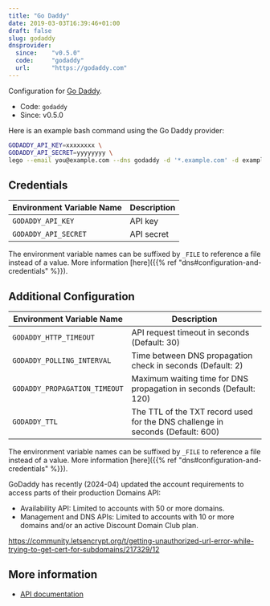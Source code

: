 ```yaml
---
title: "Go Daddy"
date: 2019-03-03T16:39:46+01:00
draft: false
slug: godaddy
dnsprovider:
  since:    "v0.5.0"
  code:     "godaddy"
  url:      "https://godaddy.com"
---
```


<!-- THIS DOCUMENTATION IS AUTO-GENERATED. PLEASE DO NOT EDIT. -->
<!-- providers/dns/godaddy/godaddy.toml -->
<!-- THIS DOCUMENTATION IS AUTO-GENERATED. PLEASE DO NOT EDIT. -->


Configuration for [Go Daddy](https://godaddy.com).


<!--more-->

- Code: `godaddy`
- Since: v0.5.0


Here is an example bash command using the Go Daddy provider:

```bash
GODADDY_API_KEY=xxxxxxxx \
GODADDY_API_SECRET=yyyyyyyy \
lego --email you@example.com --dns godaddy -d '*.example.com' -d example.com run
```




## Credentials

| Environment Variable Name | Description |
|-----------------------|-------------|
| `GODADDY_API_KEY` | API key |
| `GODADDY_API_SECRET` | API secret |

The environment variable names can be suffixed by `_FILE` to reference a file instead of a value.
More information [here]({{% ref "dns#configuration-and-credentials" %}}).


## Additional Configuration

| Environment Variable Name | Description |
|--------------------------------|-------------|
| `GODADDY_HTTP_TIMEOUT` | API request timeout in seconds (Default: 30) |
| `GODADDY_POLLING_INTERVAL` | Time between DNS propagation check in seconds (Default: 2) |
| `GODADDY_PROPAGATION_TIMEOUT` | Maximum waiting time for DNS propagation in seconds (Default: 120) |
| `GODADDY_TTL` | The TTL of the TXT record used for the DNS challenge in seconds (Default: 600) |

The environment variable names can be suffixed by `_FILE` to reference a file instead of a value.
More information [here]({{% ref "dns#configuration-and-credentials" %}}).

GoDaddy has recently (2024-04) updated the account requirements to access parts of their production Domains API:

- Availability API: Limited to accounts with 50 or more domains.
- Management and DNS APIs: Limited to accounts with 10 or more domains and/or an active Discount Domain Club plan.

https://community.letsencrypt.org/t/getting-unauthorized-url-error-while-trying-to-get-cert-for-subdomains/217329/12



## More information

- [API documentation](https://developer.godaddy.com/doc/endpoint/domains)

<!-- THIS DOCUMENTATION IS AUTO-GENERATED. PLEASE DO NOT EDIT. -->
<!-- providers/dns/godaddy/godaddy.toml -->
<!-- THIS DOCUMENTATION IS AUTO-GENERATED. PLEASE DO NOT EDIT. -->
